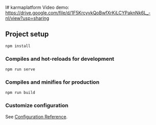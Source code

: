 l# karmaplatform
Video demo: https://drive.google.com/file/d/1F5KrcyvkQoBwfXrKiLCYPaknNk6L_-nl/view?usp=sharing
## Project setup
```
npm install
```

### Compiles and hot-reloads for development
```
npm run serve
```

### Compiles and minifies for production
```
npm run build
```

### Customize configuration
See [Configuration Reference](https://cli.vuejs.org/config/).
